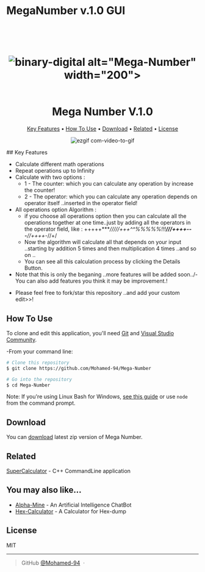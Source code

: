 # MegaNumber v.1.0 GUI 
 
 <h1 align="center">
  <br>
 
  ![binary-digital](https://user-images.githubusercontent.com/38832580/42850670-9f9745f8-8a20-11e8-95a4-027156cbba11.jpg)      alt="Mega-Number" width="200">
  
  <br>
  Mega Number V.1.0
  <br>
</h1>

 

<p align="center">
  <a href="#key-features">Key Features</a> •
  <a href="#how-to-use">How To Use</a> •
  <a href="#download">Download</a> •
  <a href="#related">Related</a> •
  <a href="#license">License</a>
</p>
<div align="center">

![ezgif com-video-to-gif](https://user-images.githubusercontent.com/38832580/42850492-d21cc3f0-8a1f-11e8-82ce-8dbf19af47d5.gif)

</div>
## Key Features

* Calculate different math operations
* Repeat operations up to Infinity 
* Calculate with two options : 
  - 1 - The counter: which you can calculate any operation by increase the counter!
  - 2 - The operator: which you can calculate any operation depends on operator itself ..inserted in the operator field!
* All operations option Algorithm :
     - if you choose all operations option then you can calculate all the operations together at one time..just by adding all the operators in the operator field, like : +++++****/////+++^^%%%%%!!!**///++++---**//++++-*//+/
     - Now the algorithm will calculate all that depends on your input ..starting by addition 5 times and then multiplication 4 times ..and so on ..
     - You can see all this calculation process by clicking the Details Button.
 * Note that this is only the beganing ..more features will be added soon../-You can also add features you think it may be improvement.!
  - Please feel free to fork/star this repository ..and add your custom edit>>!

## How To Use

To clone and edit this application, you'll need [Git](https://git-scm.com) and [Visual Studio Community](https://visualstudio.microsoft.com/thank-you-downloading-visual-studio/?sku=Community&rel=15#). 

-From your command line:

```bash
# Clone this repository
$ git clone https://github.com/Mohamed-94/Mega-Number

# Go into the repository
$ cd Mega-Number

```

Note: If you're using Linux Bash for Windows, [see this guide](https://www.howtogeek.com/261575/how-to-run-graphical-linux-desktop-applications-from-windows-10s-bash-shell/) or use `node` from the command prompt.


## Download

You can [download]() latest zip version of Mega Number.

 
## Related

[SuperCalculator](https://github.com/Mohamed-94/Super-Calculator_Cpp_CommandLine) - C++ CommandLine application

 

## You may also like...

- [Alpha-Mine](https://github.com/Mohamed-94/Alpha-Mine-ChatBot) - An Artificial Intelligence ChatBot
- [Hex-Calculator](https://github.com/Mohamed-94/HexCalculator) - A Calculator for Hex-dump

## License

MIT

---

> GitHub [@Mohamed-94](https://github.com/Mohamed-94) &nbsp;&middot;&nbsp;


